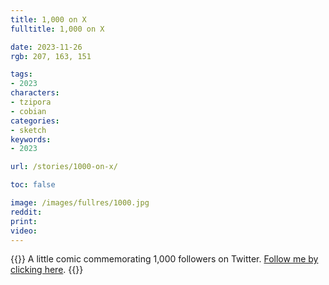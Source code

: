 ```yaml
---
title: 1,000 on X
fulltitle: 1,000 on X

date: 2023-11-26
rgb: 207, 163, 151

tags:
- 2023
characters:
- tzipora
- cobian
categories:
- sketch
keywords:
- 2023

url: /stories/1000-on-x/

toc: false

image: /images/fullres/1000.jpg
reddit:
print:
video:
---
```

{{<note caption>}}
A little comic commemorating 1,000 followers on Twitter. [Follow me by clicking here](https://twitter.com/vekllei/).
{{</note>}}